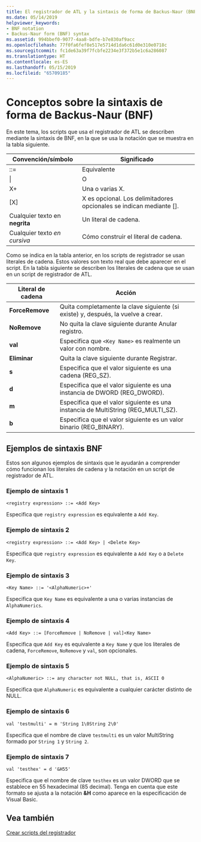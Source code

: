```yaml
---
title: El registrador de ATL y la sintaxis de forma de Backus-Naur (BNF)
ms.date: 05/14/2019
helpviewer_keywords:
- BNF notation
- Backus-Naur form (BNF) syntax
ms.assetid: 994bbef0-9077-4aa8-bdfe-b7e830af9acc
ms.openlocfilehash: 77f0fa6fef8e517e5714d1da6c61d0e310e0718c
ms.sourcegitcommit: fc1de63a39f7fcbfe2234e3f372b5e1c6a286087
ms.translationtype: HT
ms.contentlocale: es-ES
ms.lasthandoff: 05/15/2019
ms.locfileid: "65709185"
---
```

# <a name="understanding-backus-naur-form-bnf-syntax"></a>Conceptos sobre la sintaxis de forma de Backus-Naur (BNF)

En este tema, los scripts que usa el registrador de ATL se describen mediante la sintaxis de BNF, en la que se usa la notación que se muestra en la tabla siguiente.

|Convención/símbolo|Significado|
|------------------------|-------------|
|::=|Equivalente|
|&#124;|O|
|X+|Una o varias X.|
|\[X]|X es opcional. Los delimitadores opcionales se indican mediante \[].|
|Cualquier texto en **negrita**|Un literal de cadena.|
|Cualquier texto *en cursiva*|Cómo construir el literal de cadena.|

Como se indica en la tabla anterior, en los scripts de registrador se usan literales de cadena. Estos valores son texto real que debe aparecer en el script. En la tabla siguiente se describen los literales de cadena que se usan en un script de registrador de ATL.

|Literal de cadena|Acción|
|--------------------|------------|
|**ForceRemove**|Quita completamente la clave siguiente (si existe) y, después, la vuelve a crear.|
|**NoRemove**|No quita la clave siguiente durante Anular registro.|
|**val**|Especifica que `<Key Name>` es realmente un valor con nombre.|
|**Eliminar**|Quita la clave siguiente durante Registrar.|
|**s**|Especifica que el valor siguiente es una cadena (REG_SZ).|
|**d**|Especifica que el valor siguiente es una instancia de DWORD (REG_DWORD).|
|**m**|Especifica que el valor siguiente es una instancia de MultiString (REG_MULTI_SZ).|
|**b**|Especifica que el valor siguiente es un valor binario (REG_BINARY).|

## <a name="bnf-syntax-examples"></a>Ejemplos de sintaxis BNF

Estos son algunos ejemplos de sintaxis que le ayudarán a comprender cómo funcionan los literales de cadena y la notación en un script de registrador de ATL.

### <a name="syntax-example-1"></a>Ejemplo de sintaxis 1

```
<registry expression> ::= <Add Key>
```

Especifica que `registry expression` es equivalente a `Add Key`.

### <a name="syntax-example-2"></a>Ejemplo de sintaxis 2

```
<registry expression> ::= <Add Key> | <Delete Key>
```

Especifica que `registry expression` es equivalente a `Add Key` o a `Delete Key`.

### <a name="syntax-example-3"></a>Ejemplo de sintaxis 3

```
<Key Name> ::= '<AlphaNumeric>+'
```

Especifica que `Key Name` es equivalente a una o varias instancias de `AlphaNumerics`.

### <a name="syntax-example-4"></a>Ejemplo de sintaxis 4

```
<Add Key> ::= [ForceRemove | NoRemove | val]<Key Name>
```

Especifica que `Add Key` es equivalente a `Key Name` y que los literales de cadena, `ForceRemove`, `NoRemove` y `val`, son opcionales.

### <a name="syntax-example-5"></a>Ejemplo de sintaxis 5

```
<AlphaNumeric> ::= any character not NULL, that is, ASCII 0
```

Especifica que `AlphaNumeric` es equivalente a cualquier carácter distinto de NULL.

### <a name="syntax-example-6"></a>Ejemplo de sintaxis 6

```
val 'testmulti' = m 'String 1\0String 2\0'
```

Especifica que el nombre de clave `testmulti` es un valor MultiString formado por `String 1` y `String 2`.

### <a name="syntax-example-7"></a>Ejemplo de sintaxis 7

```
val 'testhex' = d '&H55'
```

Especifica que el nombre de clave `testhex` es un valor DWORD que se establece en 55 hexadecimal (85 decimal). Tenga en cuenta que este formato se ajusta a la notación **&H** como aparece en la especificación de Visual Basic.

## <a name="see-also"></a>Vea también

[Crear scripts del registrador](../atl/creating-registrar-scripts.md)
